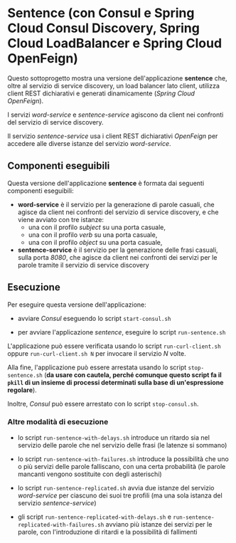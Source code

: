 # Sentence (con Consul e Spring Cloud Consul Discovery, Spring Cloud LoadBalancer e Spring Cloud OpenFeign)

Questo sottoprogetto mostra una versione dell'applicazione **sentence** che, oltre al servizio di service discovery, un load balancer lato client, utilizza client REST dichiarativi e generati dinamicamente (*Spring Cloud OpenFeign*). 

I servizi *word-service* e *sentence-service* agiscono da client nei confronti del servizio di service discovery. 

Il servizio *sentence-service* usa i client REST dichiarativi *OpenFeign* per accedere alle diverse istanze del servizio *word-service*. 

## Componenti eseguibili

Questa versione dell'applicazione **sentence** è formata dai seguenti componenti eseguibili: 

* **word-service** è il servizio per la generazione di parole casuali, che agisce da client nei confronti del servizio di service discovery, e che viene avviato con tre istanze: 
  * una con il profilo *subject* su una porta casuale, 
  * una con il profilo *verb* su una porta casuale, 
  * una con il profilo *object* su una porta casuale, 
* **sentence-service** è il servizio per la generazione delle frasi casuali, sulla porta *8080*, che agisce da client nei confronti dei servizi per le parole tramite il servizio di service discovery 

## Esecuzione 

Per eseguire questa versione dell'applicazione: 

* avviare *Consul* eseguendo lo script `start-consul.sh` 

* per avviare l'applicazione *sentence*, eseguire lo script `run-sentence.sh` 

L'applicazione può essere verificata usando lo script `run-curl-client.sh` oppure `run-curl-client.sh N` per invocare il servizio *N* volte.  

Alla fine, l'applicazione può essere arrestata usando lo script `stop-sentence.sh` 
(**da usare con cautela, perché comunque questo script fa il `pkill` di un insieme di processi determinati sulla base di un'espressione regolare**). 

Inoltre, *Consul* può essere arrestato con lo script `stop-consul.sh`. 

### Altre modalità di esecuzione 

* lo script `run-sentence-with-delays.sh` introduce un ritardo sia nel servizio delle parole che nel servizio delle frasi (le latenze si sommano)

* lo script `run-sentence-with-failures.sh` introduce la possibilità che uno o più servizi delle parole falliscano, con una certa probabilità (le parole mancanti vengono sostituite con degli asterischi)

* lo script `run-sentence-replicated.sh` avvia due istanze del servizio *word-service* per ciascuno dei suoi tre profili (ma una sola istanza del servizio *sentence-service*)

* gli script `run-sentence-replicated-with-delays.sh` e `run-sentence-replicated-with-failures.sh` avviano più istanze dei servizi per le parole, con l'introduzione di ritardi e la possibilità di fallimenti 

